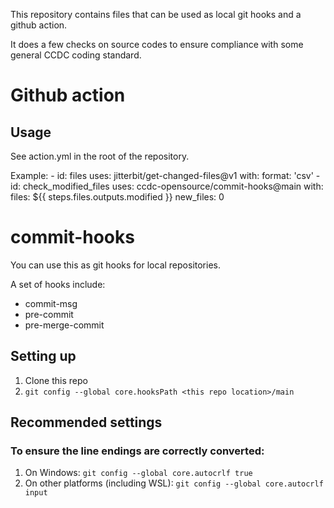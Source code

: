 This repository contains files that can be used as local git hooks and a github
action.

It does a few checks on source codes to ensure compliance with some general
CCDC coding standard.

# Github action

## Usage
See action.yml in the root of the repository.

Example:
    - id: files
      uses: jitterbit/get-changed-files@v1
      with:
        format: 'csv'
    - id: check_modified_files
      uses: ccdc-opensource/commit-hooks@main
      with:
        files: ${{ steps.files.outputs.modified }}
        new_files: 0

# commit-hooks
You can use this as git hooks for local repositories.  

A set of hooks include:
* commit-msg
* pre-commit
* pre-merge-commit

## Setting up
1. Clone this repo
1. `git config --global core.hooksPath <this repo location>/main`

## Recommended settings
### To ensure the line endings are correctly converted:
1. On Windows: `git config --global core.autocrlf true`
1. On other platforms (including WSL): `git config --global core.autocrlf input`
